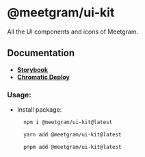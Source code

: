 # @meetgram/ui-kit

All the UI components and icons of Meetgram.

## Documentation

- **[Storybook](https://67978c8e27896266439833ea-otpsuhmvgq.chromatic.com)**
- **[Chromatic Deploy](https://www.chromatic.com/library?appId=67978c8e27896266439833ea)**

### Usage:

- Install package:

  ```bash
    npm i @meetgram/ui-kit@latest
  ```

  ```bash
    yarn add @meetgram/ui-kit@latest
  ```

  ```bash
    pnpm add @meetgram/ui-kit@latest
  ```

  <!--


- Install dependencies:

  ```bash
  pnpm i
  ```

- Run storybook:
  ````bash
  pnpm dev
  ``` -->
  ````
